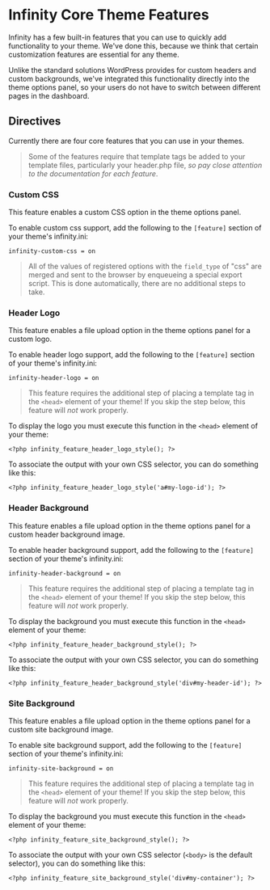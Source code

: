 # Infinity Core Theme Features

Infinity has a few built-in features that you can use to quickly add functionality
to your theme. We've done this, because we think that certain customization features are
essential for any theme.

Unlike the standard solutions WordPress provides for custom headers and custom backgrounds,
we've integrated this functionality directly into the theme options panel, so your users do
not have to switch between different pages in the dashboard.

<ul class="infinity-docs-menu"></ul>

## Directives

Currently there are four core features that you can use in your themes.

> Some of the features require that template tags be added to your template files,
particularly your header.php file, *so pay close attention to the documentation
for each feature*.

### Custom CSS

This feature enables a custom CSS option in the theme options panel.

To enable custom css support, add the following to the `[feature]` section
of your theme's infinity.ini:

	infinity-custom-css = on

> All of the values of registered options with the `field_type` of "css" are merged
and sent to the browser by enqueueing a special export script. This is done automatically,
there are no additional steps to take.

### Header Logo

This feature enables a file upload option in the theme options panel for a custom logo.

To enable header logo support, add the following to the `[feature]` section
of your theme's infinity.ini:

	infinity-header-logo = on

> This feature requires the additional step of placing a template tag
in the `<head>` element of your theme! If you skip the step below,
this feature will *not* work properly.

To display the logo you must execute this function in the `<head>` element of your theme:

	<?php infinity_feature_header_logo_style(); ?>

To associate the output with your own CSS selector, you can do something like this:

	<?php infinity_feature_header_logo_style('a#my-logo-id'); ?>

### Header Background

This feature enables a file upload option in the theme options
panel for a custom header background image.

To enable header background support, add the following to the `[feature]` section
of your theme's infinity.ini:

	infinity-header-background = on

> This feature requires the additional step of placing a template tag
in the `<head>` element of your theme! If you skip the step below,
this feature will *not* work properly.

To display the background you must execute this function in the `<head>` element of your theme:

	<?php infinity_feature_header_background_style(); ?>

To associate the output with your own CSS selector, you can do something like this:

	<?php infinity_feature_header_background_style('div#my-header-id'); ?>

### Site Background

This feature enables a file upload option in the theme options
panel for a custom site background image.

To enable site background support, add the following to the `[feature]` section
of your theme's infinity.ini:

	infinity-site-background = on

> This feature requires the additional step of placing a template tag
in the `<head>` element of your theme! If you skip the step below,
this feature will *not* work properly.

To display the background you must execute this function in the `<head>` element of your theme:

	<?php infinity_feature_site_background_style(); ?>

To associate the output with your own CSS selector (`<body>` is the default selector), you can
do something like this:

	<?php infinity_feature_site_background_style('div#my-container'); ?>

